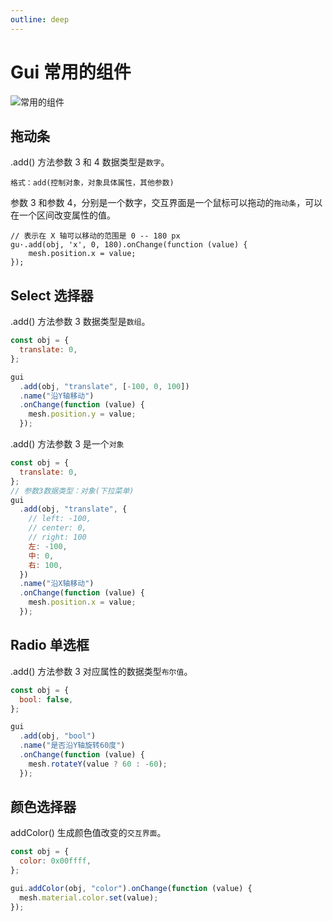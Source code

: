 ```yaml
---
outline: deep
---
```


# Gui 常用的组件

![常用的组件](/phaseA/guiComp.jpg)

## 拖动条

.add() 方法参数 3 和 4 数据类型是`数字`。

`格式：add(控制对象，对象具体属性，其他参数)`

参数 3 和参数 4，分别是一个数字，交互界面是一个鼠标可以拖动的`拖动条`，可以在一个区间改变属性的值。

```js·
// 表示在 X 轴可以移动的范围是 0 -- 180 px
gu·.add(obj, 'x', 0, 180).onChange(function (value) {
    mesh.position.x = value;
});
```

## Select 选择器

.add() 方法参数 3 数据类型是`数组`。

```js
const obj = {
  translate: 0,
};

gui
  .add(obj, "translate", [-100, 0, 100])
  .name("沿Y轴移动")
  .onChange(function (value) {
    mesh.position.y = value;
  });
```

.add() 方法参数 3 是一个`对象`

```js
const obj = {
  translate: 0,
};
// 参数3数据类型：对象(下拉菜单)
gui
  .add(obj, "translate", {
    // left: -100,
    // center: 0,
    // right: 100
    左: -100,
    中: 0,
    右: 100,
  })
  .name("沿X轴移动")
  .onChange(function (value) {
    mesh.position.x = value;
  });
```

## Radio 单选框

.add() 方法参数 3 对应属性的数据类型`布尔值`。

```js
const obj = {
  bool: false,
};

gui
  .add(obj, "bool")
  .name("是否沿Y轴旋转60度")
  .onChange(function (value) {
    mesh.rotateY(value ? 60 : -60);
  });
```

## 颜色选择器

addColor() 生成颜色值改变的`交互界面`。

```js
const obj = {
  color: 0x00ffff,
};

gui.addColor(obj, "color").onChange(function (value) {
  mesh.material.color.set(value);
});
```
